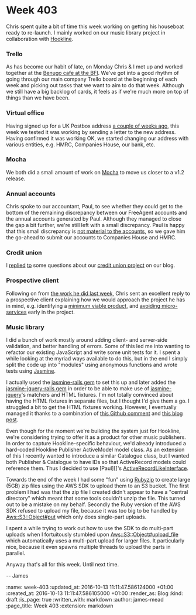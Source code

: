 Week 403
========

Chris spent quite a bit of time this week working on getting his houseboat ready to re-launch. I mainly worked on our music library project in collaboration with [Hookline][].

### Trello

As has become our habit of late, on Monday Chris & I met up and worked together at the [Benugo cafe at the BFI][bfi-benugo]. We've got into a good rhythm of going through our main company Trello board at the beginning of each week and picking out tasks that we want to aim to do that week. Although we still have a big backlog of cards, it feels as if we're much more on top of things than we have been.

### Virtual office

Having signed up for a UK Postbox address [a couple of weeks ago][virtual-office], this week we tested it was working by sending a letter to the new address. Having confirmed it was working OK, we started changing our address with various entities, e.g. HMRC, Companies House, our bank, etc.

### Mocha

We both did a small amount of work on [Mocha][] to move us closer to a v1.2 release.

### Annual accounts

Chris spoke to our accountant, Paul, to see whether they could get to the bottom of the remaining discrepancy between our FreeAgent accounts and the annual accounts generated by Paul. Although they managed to close the gap a bit further, we're still left with a small discrepancy. Paul is happy that this small discrepancy is [not material to the accounts][materiality], so we gave him the go-ahead to submit our accounts to Companies House and HMRC.

### Credit union

I [replied][comment-2930917130] [to][comment-2930903634] some questions about our [credit union project][] on our blog.

### Prospective client

Following on from [the work he did last week][prospective-client-faqs], Chris sent an excellent reply to a prospective client explaining how we would approach the project he has in mind, e.g. identifying a [minimum viable product][MVP], and [avoiding micro-services][monolith-first] early in the project.

### Music library

I did a bunch of work mostly around adding client- and server-side validation, and better handling of errors. Some of this led me into wanting to refactor our existing JavaScript and write some unit tests for it. I spent a while looking at the myriad ways available to do this, but in the end I simply split the code up into "modules" using anonymous functions and wrote tests using [Jasmine][].

I actually used the [jasmine-rails gem][] to set this up and later added the [jasmine-jquery-rails gem][] in order to be able to make use of [jasmine-jquery][]'s matchers and HTML fixtures. I'm not totally convinced about having the HTML fixtures in separate files, but I thought I'd give them a go. I struggled a bit to get the HTML fixtures working. However, I eventually managed it thanks to a combination of [this Github comment][comment-48640368] and [this blog post][using-jasmine-with-rails-4.1].

Even though for the moment we're building the system just for Hookline, we're considering trying to offer it as a product for other music publishers. In order to capture Hookline-specific behaviour, we'd already introduced a hard-coded Hookline Publisher ActiveModel model class. As an extension of this I recently wanted to introduce a similar Catalogue class, but I wanted both Publisher & Catalogue to have IDs so that ActiveRecord models could reference them. Thus I decided to use [Paul][]'s [ActiveRecordLikeInterface][].

Towards the end of the week I had some "fun" using [Rubyzip][] to create large (5GB) zip files using the AWS SDK to upload them to an S3 bucket. The first problem I had was that the zip file I created didn't appear to have a "central directory" which meant that some tools couldn't unzip the file. This turned out to be a mistake on my behalf. Secondly the Ruby version of the AWS SDK refused to upload my file, because it was too big to be handled by [Aws::S3::Object#put][] which only does single-part uploads.

I spent a while trying to work out how to use the SDK to do multi-part uploads when I fortuitously stumbled upon [Aws::S3::Object#upload_file][] which automatically uses a multi-part upload for larger files. It particularly nice, because it even spawns multiple threads to upload the parts in parallel.

Anyway that's all for this week. Until next time.

-- James

[Hookline]: http://hookline.tv/
[bfi-benugo]: http://www.benugo.com/restaurants/bfi-bar-kitchen
[virtual-office]: /week-401#virtual-office
[Mocha]: /mocha/docs/
[materiality]: https://en.wikipedia.org/wiki/Materiality_(auditing)
[credit union project]: /credit-union
[comment-2930917130]: http://gofreerange.com/project-credit-union-day-1#comment-2930917130
[comment-2930903634]: http://gofreerange.com/project-credit-union-day-1#comment-2930903634
[prospective-client-faqs]: /week-402#potential-client-faqs
[MVP]: https://en.wikipedia.org/wiki/Minimum_viable_product
[monolith-first]: http://martinfowler.com/bliki/MonolithFirst.html
[Jasmine]: http://jasmine.github.io/
[jasmine-rails gem]: https://github.com/searls/jasmine-rails
[jasmine-jquery-rails gem]: https://github.com/travisjeffery/jasmine-jquery-rails
[jasmine-jquery]: https://github.com/velesin/jasmine-jquery
[using-jasmine-with-rails-4.1]: http://nicholshayes.co.uk/blog/?p=507
[comment-48640368]: https://github.com/searls/jasmine-rails/issues/123#issuecomment-48640368
[Paul B]: http://po-ru.com/
[ActiveRecordLikeInterface]: https://github.com/alphagov/whitehall/blob/84cb4717e2c1d710e71972e02a3afec957bce8f5/lib/active_record_like_interface.rb
[Rubyzip]: https://github.com/rubyzip/rubyzip
[Aws::S3::Object#put]: http://docs.aws.amazon.com/sdkforruby/api/Aws/S3/Object.html#put-instance_method
[Aws::S3::Object#upload_file]: http://docs.aws.amazon.com/sdkforruby/api/Aws/S3/Object.html#upload_file-instance_method

:name: week-403
:updated_at: 2016-10-13 11:11:47.586124000 +01:00
:created_at: 2016-10-13 11:11:47.586105000 +01:00
:render_as: Blog
:kind: draft
:is_page: true
:written_with: markdown
:author: james-mead
:page_title: Week 403
:extension: markdown
